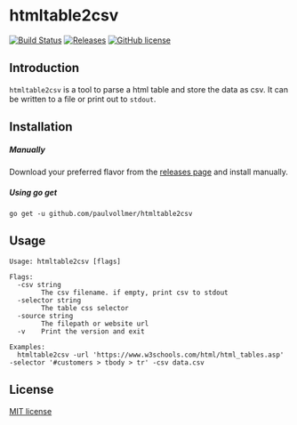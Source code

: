 # htmltable2csv
[![Build Status](https://travis-ci.org/paulvollmer/htmltable2csv.svg?branch=master)](https://travis-ci.org/paulvollmer/htmltable2csv)
[![Releases](https://img.shields.io/github/v/release/paulvollmer/htmltable2csv.svg)](https://github.com/paulvollmer/htmltable2csv/releases)
[![GitHub license](https://img.shields.io/badge/license-MIT-blue.svg)](https://github.com/paulvollmer/htmltable2csv/blob/master/LICENSE)

## Introduction
`htmltable2csv` is a tool to parse a html table and store the data as csv. It can be written to a file or print out to `stdout`.

## Installation
##### Manually
Download your preferred flavor from the [releases page](https://github.com/paulvollmer/htmltable2csv/releases) and install manually.

##### Using go get
```
go get -u github.com/paulvollmer/htmltable2csv
```

## Usage
```
Usage: htmltable2csv [flags]

Flags:
  -csv string
    	The csv filename. if empty, print csv to stdout
  -selector string
    	The table css selector
  -source string
    	The filepath or website url
  -v	Print the version and exit

Examples:
  htmltable2csv -url 'https://www.w3schools.com/html/html_tables.asp' -selector '#customers > tbody > tr' -csv data.csv
```

## License
[MIT license](LICENSE)

